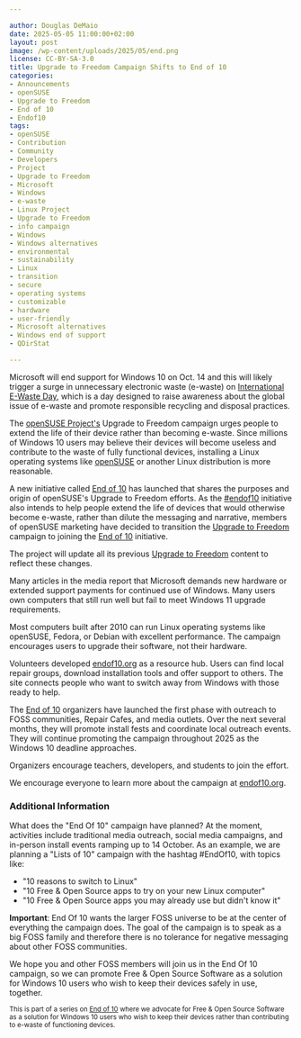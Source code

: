 ```yaml
---

author: Douglas DeMaio
date: 2025-05-05 11:00:00+02:00
layout: post
image: /wp-content/uploads/2025/05/end.png
license: CC-BY-SA-3.0
title: Upgrade to Freedom Campaign Shifts to End of 10
categories:
- Announcements
- openSUSE
- Upgrade to Freedom
- End of 10
- Endof10
tags:
- openSUSE
- Contribution
- Community
- Developers
- Project
- Upgrade to Freedom
- Microsoft
- Windows
- e-waste
- Linux Project
- Upgrade to Freedom 
- info campaign
- Windows
- Windows alternatives
- environmental 
- sustainability
- Linux 
- transition
- secure 
- operating systems 
- customizable 
- hardware
- user-friendly 
- Microsoft alternatives
- Windows end of support
- QDirStat

---
```


Microsoft will end support for Windows 10 on Oct. 14 and this will likely trigger a surge in unnecessary electronic waste (e-waste) on [International E-Waste Day](https://en.wikipedia.org/wiki/List_of_environmental_dates), which is a day designed to raise awareness about the global issue of e-waste and promote responsible recycling and disposal practices.

The [openSUSE Project's](https://www.opensuse.org/) Upgrade to Freedom campaign urges people to extend the life of their device rather than becoming e-waste. Since millions of Windows 10 users may believe their devices will become useless and contribute to the waste of fully functional devices, installing a Linux operating systems like [openSUSE](https://get.opensuse.org/) or another Linux distribution is more reasonable.

A new initiative called [End of 10](https://endof10.org) has launched that shares the purposes and origin of openSUSE's Upgrade to Freedom efforts. As the [#endof10](https://endof10.org) initiative also intends to help people extend the life of devices that would otherwise become e-waste, rather than dilute the messaging and narrative, members of openSUSE marketing have decided to transition the [Upgrade to Freedom](https://news.opensuse.org/category/upgrade-to-freedom) campaign to joining the [End of 10](https://endof10.org) initiative.

The project will update all its previous [Upgrade to Freedom](https://news.opensuse.org/category/upgrade-to-freedom) content to reflect these changes.

Many articles in the media report that Microsoft demands new hardware or extended support payments for continued use of Windows. Many users own computers that still run well but fail to meet Windows 11 upgrade requirements.

Most computers built after 2010 can run Linux operating systems like openSUSE, Fedora, or Debian with excellent performance. The campaign encourages users to upgrade their software, not their hardware.

Volunteers developed [endof10.org](https://endof10.org) as a resource hub. Users can find local repair groups, download installation tools and offer support to others. The site connects people who want to switch away from Windows with those ready to help.

The [End of 10](https://endof10.org) organizers have launched the first phase with outreach to FOSS communities, Repair Cafes, and media outlets. Over the next several months, they will promote install fests and coordinate local outreach events. They will continue promoting the campaign throughout 2025 as the Windows 10 deadline approaches.

Organizers encourage teachers, developers, and students to join the effort. 

We encourage everyone to learn more about the campaign at [endof10.org](https://endof10.org).

### Additional Information

What does the "End Of 10" campaign have planned? At the moment, activities include traditional media outreach, social media campaigns, and in-person install events ramping up to 14 October. As an example, we are planning a "Lists of 10" campaign with the hashtag #EndOf10, with topics like:

 - "10 reasons to switch to Linux"
 - "10 Free & Open Source apps to try on your new Linux computer"
 - "10 Free & Open Source apps you may already use but didn't know it"

**Important**: End Of 10 wants the larger FOSS universe to be at the center of everything the campaign does. The goal of the campaign is to speak as a big FOSS family and therefore there is no tolerance for negative messaging about other FOSS communities.

We hope you and other FOSS members will join us in the End Of 10 campaign, so we can promote Free & Open Source Software as a solution for Windows 10 users who wish to keep their devices safely in use, together.

<small> This is part of a series on [End of 10](https://news.opensuse.org/category/upgrade-to-freedom) where we advocate for Free & Open Source Software as a solution for Windows 10 users who wish to keep their devices rather than contributing to e-waste of functioning devices.</small>

<meta name="openSUSE, Open Source, development, Windows 10 end of support, Linux transition, Upgrade to Freedom campaign, Linux distributions, e-waste reduction, hardware sustainability, Ubuntu, Fedora, AlmaLinux, Debian, environmental benefits, secure operating systems, customizable Linux, Joanna Murzyn, KDE Akademy, electronic waste, open source, Linux alternatives, computer longevity, user-friendly Linux, live tutorials, ISO installation, Leap, Tumbleweed, Aeon, Kalpa, Slowroll, Linux gaming, Linux for developers, End of 10" content="HTML,CSS,XML,JavaScript">
